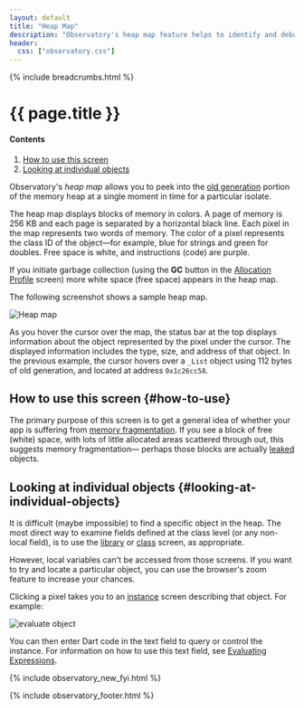 ```yaml
---
layout: default
title: "Heap Map"
description: "Observatory's heap map feature helps to identify and debug memory fragmentation in your Dart application."
header:
  css: ["observatory.css"]
---
```


{% include breadcrumbs.html %}

# {{ page.title }}

<h4>Contents</h4>
<ol class="toc">
  <li> <a href="#how-to-use">How to use this screen</a> </li>
  <li> <a href="#looking-at-individual-objects">Looking at individual
                objects</a> </li>
</ol>

Observatory's _heap map_ allows you to peek into the 
[old generation](glossary.html#old-generation) portion of the memory heap
at a single moment in time for a particular isolate.

The heap map displays blocks of memory in colors. A page of memory
is 256 KB and each page is separated by a horizontal black line. 
Each pixel in the map represents two words of memory.
The color of a pixel represents the class ID of the
object&mdash;for example, blue for strings and green for doubles.
Free space is white, and instructions (code) are purple.

If you initiate garbage collection (using the **GC** button
in the [Allocation Profile](allocation-profile.html) screen)
more white space (free space) appears in the heap map.

The following screenshot shows a sample heap map.

<img src="images/HeapMap.png" alt="Heap map">

As you hover the cursor over the map, the status bar at the top displays
information about the object represented by the pixel under the cursor.
The displayed information includes the type, size, and address of that object.
In the previous example, the cursor
hovers over a `_List` object using 112 bytes of old generation, and located at
address `0x1c26cc58`.

## How to use this screen {#how-to-use}

The primary purpose of this screen is to get a general idea of
whether your app is suffering from
[memory fragmentation](glossary.html#memory-fragmentation).
If you see a block of free (white) space, with lots of little
allocated areas scattered through out, this suggests memory
fragmentation&mdash; perhaps those blocks are actually 
[leaked](glossary.html#memory-leak) objects.

## Looking at individual objects {#looking-at-individual-objects}

It is difficult (maybe impossible) to find a specific object
in the heap. The most direct way to examine fields defined at
the class level (or any non-local field), is to use the
[library](screens.html#library-screen) or
[class](screens.html#class-screen) screen, as appropriate.

However, local variables can't be accessed from those screens.
If you want to try and locate a particular object,
you can use the browser's zoom feature to increase your chances.

Clicking a pixel takes you to an [instance](screens.html#instance-screen)
screen describing that object.  For example:

<img src="images/EvaluateObject.png" alt="evaluate object">

You can then enter Dart code in the text field to query or control
the instance. For information on how to use this text field,
see [Evaluating Expressions](evaluate.html).

{% include observatory_new_fyi.html %}

{% include observatory_footer.html %}
